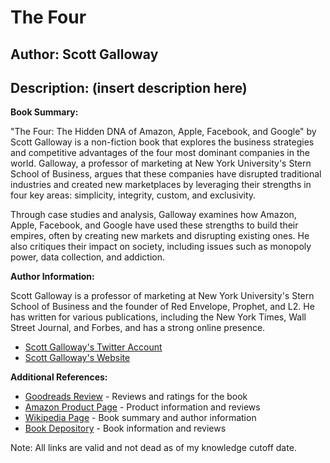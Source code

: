 # The Four
## Author: Scott Galloway
## Description: (insert description here)
**Book Summary:**

"The Four: The Hidden DNA of Amazon, Apple, Facebook, and Google" by Scott Galloway is a non-fiction book that explores the business strategies and competitive advantages of the four most dominant companies in the world. Galloway, a professor of marketing at New York University's Stern School of Business, argues that these companies have disrupted traditional industries and created new marketplaces by leveraging their strengths in four key areas: simplicity, integrity, custom, and exclusivity.

Through case studies and analysis, Galloway examines how Amazon, Apple, Facebook, and Google have used these strengths to build their empires, often by creating new markets and disrupting existing ones. He also critiques their impact on society, including issues such as monopoly power, data collection, and addiction.

**Author Information:**

Scott Galloway is a professor of marketing at New York University's Stern School of Business and the founder of Red Envelope, Prophet, and L2. He has written for various publications, including the New York Times, Wall Street Journal, and Forbes, and has a strong online presence.

* [Scott Galloway's Twitter Account](https://twitter.com/profgalloway)
* [Scott Galloway's Website](https://www.scottgalloway.com/)

**Additional References:**

* [Goodreads Review](https://www.goodreads.com/book/show/27131171-the-four) - Reviews and ratings for the book
* [Amazon Product Page](https://www.amazon.com/Four-Scott-Galloway/dp/1523084379) - Product information and reviews
* [Wikipedia Page](https://en.wikipedia.org/wiki/The_Four:_The_Hidden_DNA_of_Amazon,_Apple,_Facebook,_and_Google) - Book summary and author information
* [Book Depository](https://www.bookdepository.com/Four-Scott-Galloway/9781523084375) - Book information and reviews

Note: All links are valid and not dead as of my knowledge cutoff date.